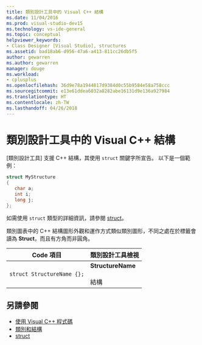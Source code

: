 ```yaml
---
title: 類別設計工具中的 Visual C++ 結構
ms.date: 11/04/2016
ms.prod: visual-studio-dev15
ms.technology: vs-ide-general
ms.topic: conceptual
helpviewer_keywords:
- Class Designer [Visual Studio], structures
ms.assetid: bad18ab6-d956-47a6-a413-811cc26db5f5
author: gewarren
ms.author: gewarren
manager: douge
ms.workload:
- cplusplus
ms.openlocfilehash: 36d9e78a1944817d9384d0c55b9584e58a758ccc
ms.sourcegitcommit: e13e61ddea6032a8282abe16131d9e136a927984
ms.translationtype: HT
ms.contentlocale: zh-TW
ms.lasthandoff: 04/26/2018
---
```

# <a name="visual-c-structures-in-class-designer"></a>類別設計工具中的 Visual C++ 結構

[類別設計工具] 支援 C++ 結構，其使用 `struct` 關鍵字所宣告。 以下是一個範例：

```cpp
struct MyStructure
{
   char a;
   int i;
   long j;
};
```

如需使用 `struct` 類型的詳細資訊，請參閱 [struct](/cpp/cpp/struct-cpp)。

類別圖表中的 C++ 結構圖形外觀和運作方式類似類別圖形，不同之處在於標籤會讀為 **Struct**，而且有方角而非圓角。

|Code 項目|類別設計工具檢視|
|------------------|-------------------------|
|`struct StructureName {};`|**StructureName**<br /><br /> 結構|

## <a name="see-also"></a>另請參閱

- [使用 Visual C++ 程式碼](working-with-visual-cpp-code.md)
- [類別和結構](/cpp/cpp/classes-and-structs-cpp)
- [struct](/cpp/cpp/struct-cpp)